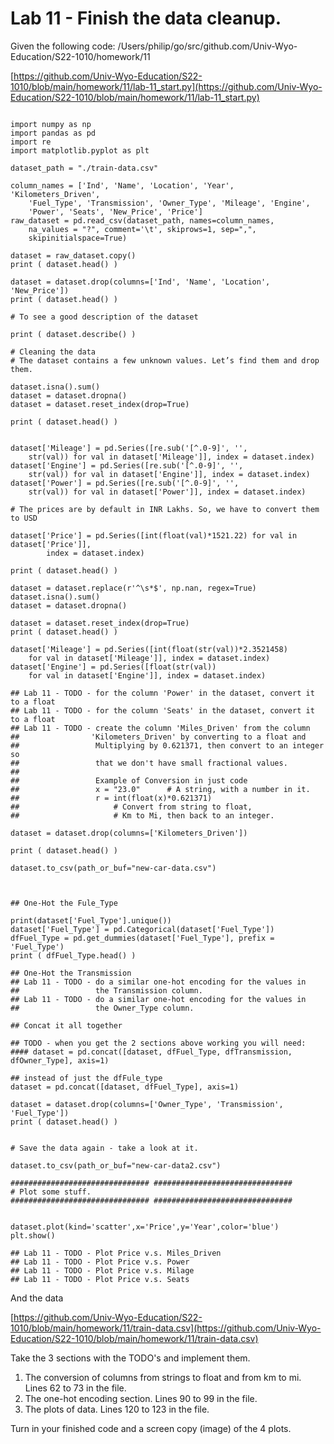

<style>
.pagebreak { page-break-before: always; }
.half { height: 200px; }
</style>
<style>
.pagebreak { page-break-before: always; }
.half { height: 200px; }
.markdown-body {
	font-size: 12px;
}
.markdown-body td {
	font-size: 12px;
}
</style>


# Lab 11 - Finish the data cleanup.

Given the following code:
/Users/philip/go/src/github.com/Univ-Wyo-Education/S22-1010/homework/11

[https://github.com/Univ-Wyo-Education/S22-1010/blob/main/homework/11/lab-11_start.py](https://github.com/Univ-Wyo-Education/S22-1010/blob/main/homework/11/lab-11_start.py)

```

import numpy as np
import pandas as pd
import re
import matplotlib.pyplot as plt

dataset_path = "./train-data.csv"

column_names = ['Ind', 'Name', 'Location', 'Year', 'Kilometers_Driven',
    'Fuel_Type', 'Transmission', 'Owner_Type', 'Mileage', 'Engine',
    'Power', 'Seats', 'New_Price', 'Price']
raw_dataset = pd.read_csv(dataset_path, names=column_names,
    na_values = "?", comment='\t', skiprows=1, sep=",",
    skipinitialspace=True)

dataset = raw_dataset.copy()
print ( dataset.head() )

dataset = dataset.drop(columns=['Ind', 'Name', 'Location', 'New_Price'])
print ( dataset.head() )

# To see a good description of the dataset

print ( dataset.describe() )

# Cleaning the data
# The dataset contains a few unknown values. Let’s find them and drop them.

dataset.isna().sum()
dataset = dataset.dropna()
dataset = dataset.reset_index(drop=True)

print ( dataset.head() )


dataset['Mileage'] = pd.Series([re.sub('[^.0-9]', '',
    str(val)) for val in dataset['Mileage']], index = dataset.index)
dataset['Engine'] = pd.Series([re.sub('[^.0-9]', '',
    str(val)) for val in dataset['Engine']], index = dataset.index)
dataset['Power'] = pd.Series([re.sub('[^.0-9]', '',
    str(val)) for val in dataset['Power']], index = dataset.index)

# The prices are by default in INR Lakhs. So, we have to convert them to USD

dataset['Price'] = pd.Series([int(float(val)*1521.22) for val in dataset['Price']],
        index = dataset.index)

print ( dataset.head() )

dataset = dataset.replace(r'^\s*$', np.nan, regex=True)
dataset.isna().sum()
dataset = dataset.dropna()

dataset = dataset.reset_index(drop=True)
print ( dataset.head() )

dataset['Mileage'] = pd.Series([int(float(str(val))*2.3521458)
    for val in dataset['Mileage']], index = dataset.index)
dataset['Engine'] = pd.Series([float(str(val))
    for val in dataset['Engine']], index = dataset.index)

## Lab 11 - TODO - for the column 'Power' in the dataset, convert it to a float 
## Lab 11 - TODO - for the column 'Seats' in the dataset, convert it to a float 
## Lab 11 - TODO - create the column 'Miles_Driven' from the column
##                'Kilometers_Driven' by converting to a float and 
##                 Multiplying by 0.621371, then convert to an integer so
##                 that we don't have small fractional values.
##
##                 Example of Conversion in just code
##                 x = "23.0"      # A string, with a number in it.
##                 r = int(float(x)*0.621371)  
##                     # Convert from string to float,
##                     # Km to Mi, then back to an integer.

dataset = dataset.drop(columns=['Kilometers_Driven'])

print ( dataset.head() )

dataset.to_csv(path_or_buf="new-car-data.csv")



## One-Hot the Fule_Type

print(dataset['Fuel_Type'].unique())
dataset['Fuel_Type'] = pd.Categorical(dataset['Fuel_Type'])
dfFuel_Type = pd.get_dummies(dataset['Fuel_Type'], prefix = 'Fuel_Type')
print ( dfFuel_Type.head() )

## One-Hot the Transmission
## Lab 11 - TODO - do a similar one-hot encoding for the values in 
##                 the Transmission column.
## Lab 11 - TODO - do a similar one-hot encoding for the values in 
##                 the Owner_Type column.

## Concat it all together

## TODO - when you get the 2 sections above working you will need:
#### dataset = pd.concat([dataset, dfFuel_Type, dfTransmission, dfOwner_Type], axis=1)

## instead of just the dfFule_type 
dataset = pd.concat([dataset, dfFuel_Type], axis=1)

dataset = dataset.drop(columns=['Owner_Type', 'Transmission', 'Fuel_Type'])
print ( dataset.head() )


# Save the data again - take a look at it.

dataset.to_csv(path_or_buf="new-car-data2.csv")

############################### ###############################
# Plot some stuff.
############################### ###############################


dataset.plot(kind='scatter',x='Price',y='Year',color='blue')
plt.show()

## Lab 11 - TODO - Plot Price v.s. Miles_Driven
## Lab 11 - TODO - Plot Price v.s. Power
## Lab 11 - TODO - Plot Price v.s. Milage
## Lab 11 - TODO - Plot Price v.s. Seats

```

And the data

[https://github.com/Univ-Wyo-Education/S22-1010/blob/main/homework/11/train-data.csv](https://github.com/Univ-Wyo-Education/S22-1010/blob/main/homework/11/train-data.csv)

Take the 3 sections with the TODO's and implement them.

1. The conversion of columns from strings to float and from km to mi. Lines 62 to 73 in the file.
2. The one-hot encoding section. Lines 90 to 99 in the file.
3. The plots of data. Lines 120 to 123 in the file.

Turn in your finished code and a screen copy (image) of the 4 plots.

